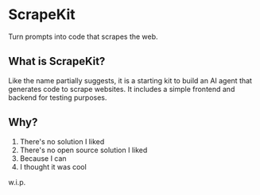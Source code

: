 # ScrapeKit
Turn prompts into code that scrapes the web.


## What is ScrapeKit?
Like the name partially suggests, it is a starting kit to build an AI agent that generates code to scrape websites. It includes a simple frontend and backend for testing purposes.

## Why?
1. There's no solution I liked
2. There's no open source solution I liked
3. Because I can
4. I thought it was cool

w.i.p.

